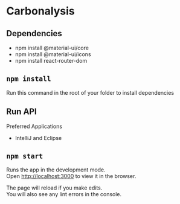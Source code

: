 # Carbonalysis

## Dependencies

* npm install @material-ui/core
* npm install @material-ui/icons
* npm install react-router-dom

## ```npm install```

Run this command in the root of your folder to install dependencies

## Run API
Preferred Applications
* IntelliJ and Eclipse

## ```npm start```

Runs the app in the development mode.\
Open [http://localhost:3000](http://localhost:3000) to view it in the browser.

The page will reload if you make edits.\
You will also see any lint errors in the console.
